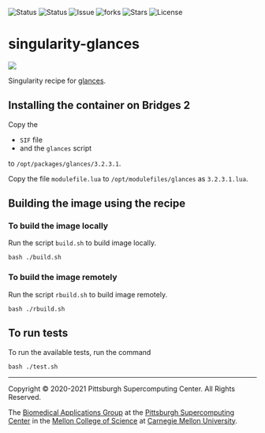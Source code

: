 ![Status](https://github.com/pscedu/singularity-glances/actions/workflows/main.yml/badge.svg)
![Status](https://github.com/pscedu/singularity-glances/actions/workflows/pretty.yml/badge.svg)
![Issue](https://img.shields.io/github/issues/pscedu/singularity-glances)
![forks](https://img.shields.io/github/forks/pscedu/singularity-glances)
![Stars](https://img.shields.io/github/stars/pscedu/singularity-glances)
![License](https://img.shields.io/github/license/pscedu/singularity-glances)

# singularity-glances
<img src="https://nicolargo.github.io/glances/public/images/screenshot-wide.png" />

Singularity recipe for [glances](https://nicolargo.github.io/glances/).

## Installing the container on Bridges 2
Copy the

* `SIF` file
* and the `glances` script

to `/opt/packages/glances/3.2.3.1`.

Copy the file `modulefile.lua` to `/opt/modulefiles/glances` as `3.2.3.1.lua`.

## Building the image using the recipe

### To build the image locally
Run the script `build.sh` to build image locally.

```
bash ./build.sh
```

### To build the image remotely
Run the script `rbuild.sh` to build image remotely.

```
bash ./rbuild.sh
```
## To run tests
To run the available tests, run the command

```
bash ./test.sh
```

---
Copyright © 2020-2021 Pittsburgh Supercomputing Center. All Rights Reserved.

The [Biomedical Applications Group](https://www.psc.edu/biomedical-applications/) at the [Pittsburgh Supercomputing
Center](http://www.psc.edu) in the [Mellon College of Science](https://www.cmu.edu/mcs/) at [Carnegie Mellon University](http://www.cmu.edu).
